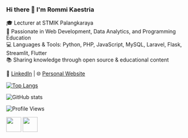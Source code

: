 ### Hi there 👋 I'm Rommi Kaestria

🎓 Lecturer at STMIK Palangkaraya  
🧠 Passionate in Web Development, Data Analytics, and Programming Education  
💻 Languages & Tools: Python, PHP, JavaScript, MySQL, Laravel, Flask, Streamlit, Flutter  
📚 Sharing knowledge through open source & educational content

🔗 [LinkedIn](https://www.linkedin.com/in/rommi-kaestria/) | 🌐 [Personal Website](https://rommikaestria.github.io/)

[![Top Langs](https://github-readme-stats.vercel.app/api/top-langs/?username=mazrommi)](https://github.com/mazrommi/github-readme-stats)

![GitHub stats](https://github-readme-stats.vercel.app/api?username=mazrommi&show_icons=true&theme=default)

![Profile Views](https://komarev.com/ghpvc/?username=rommikaestria&color=green)

<img src="https://cdn.jsdelivr.net/gh/devicons/devicon/icons/python/python-original.svg" width="40"/>
<img src="https://cdn.jsdelivr.net/gh/devicons/devicon/icons/javascript/javascript-original.svg" width="40"/>


